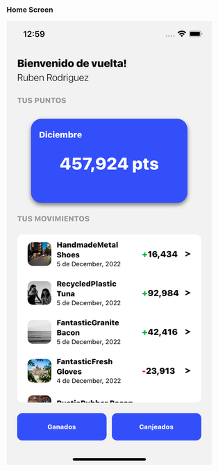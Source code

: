 ### Home Screen

![alt text for screen readers](/documentation/home.png "Text to show on mouseover")
